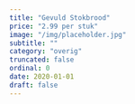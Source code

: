 ```yaml
---
title: "Gevuld Stokbrood"
price: "2.99 per stuk"
image: "/img/placeholder.jpg"
subtitle: ""
category: "overig"
truncated: false
ordinal: 0
date: 2020-01-01
draft: false
---
```

